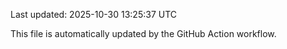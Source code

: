 Last updated: 2025-10-30 13:25:37 UTC

This file is automatically updated by the GitHub Action workflow.
